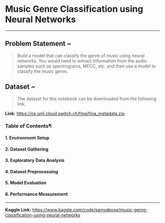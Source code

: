 # Music Genre Classification using Neural Networks
---
## Problem Statement ~
> Build a model that can classify the genre of music using neural networks. You would need to
extract information from the audio samples such as spectrograms, MFCC, etc. and then use a
model to classify the music genre.

## Dataset ~
> The dataset for this notebook can be downloaded from the following link,

**Link:** https://os.unil.cloud.switch.ch/fma/fma_metadata.zip

### Table of Contents¶
#### 1. Environment Setup
#### 2. Dataset Gathering
#### 3. Exploratory Data Analysis
#### 4. Dataset Preprocessing
#### 5. Model Evaluation
#### 6. Performance Measurement

---

**Kaggle Link:** https://www.kaggle.com/code/samyabose/music-genre-classification-using-neural-networks
